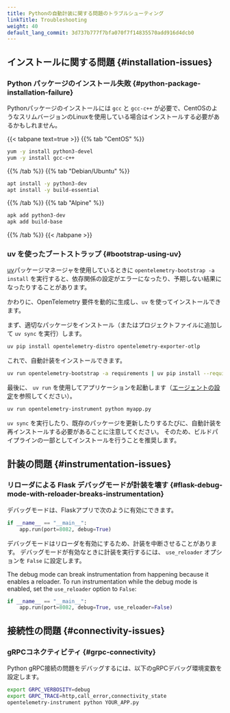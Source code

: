 ```yaml
---
title: Pythonの自動計装に関する問題のトラブルシューティング
linkTitle: Troubleshooting
weight: 40
default_lang_commit: 3d737b777f7bfa070f7f14835570add916d4dcb0
---
```


## インストールに関する問題 {#installation-issues}

### Python パッケージのインストール失敗 {#python-package-installation-failure}

Pythonパッケージのインストールには `gcc` と `gcc-c++` が必要で、CentOSのようなスリムバージョンのLinuxを使用している場合はインストールする必要があるかもしれません。

<!-- markdownlint-disable blanks-around-fences -->

{{< tabpane text=true >}} {{% tab "CentOS" %}}

```sh
yum -y install python3-devel
yum -y install gcc-c++
```

{{% /tab %}} {{% tab "Debian/Ubuntu" %}}

```sh
apt install -y python3-dev
apt install -y build-essential
```

{{% /tab %}} {{% tab "Alpine" %}}

```sh
apk add python3-dev
apk add build-base
```

{{% /tab %}} {{< /tabpane >}}

### uv を使ったブートストラップ {#bootstrap-using-uv}

[uv](https://docs.astral.sh/uv/)パッケージマネージャを使用しているときに `opentelemetry-bootstrap -a install` を実行すると、依存関係の設定がエラーになったり、予期しない結果になったりすることがあります。

かわりに、OpenTelemetry 要件を動的に生成し、`uv` を使ってインストールできます。

まず、適切なパッケージをインストール（またはプロジェクトファイルに追加して `uv sync` を実行）します。

```sh
uv pip install opentelemetry-distro opentelemetry-exporter-otlp
```

これで、自動計装をインストールできます。

```sh
uv run opentelemetry-bootstrap -a requirements | uv pip install --requirement -
```

最後に、 `uv run` を使用してアプリケーションを起動します（[エージェントの設定](/docs/zero-code/python/#configuring-the-agent)を参照してください）。

```sh
uv run opentelemetry-instrument python myapp.py
```

`uv sync` を実行したり、既存のパッケージを更新したりするたびに、自動計装を再インストールする必要があることに注意してください。
そのため、ビルドパイプラインの一部としてインストールを行うことを推奨します。

## 計装の問題 {#instrumentation-issues}

### リローダによる Flask デバッグモードが計装を壊す {#flask-debug-mode-with-reloader-breaks-instrumentation}

デバッグモードは、Flaskアプリで次のように有効にできます。

```python
if __name__ == "__main__":
    app.run(port=8082, debug=True)
```

デバッグモードはリローダを有効にするため、計装を中断させることがあります。
デバッグモードが有効なときに計装を実行するには、 `use_reloader` オプションを `False` に設定します。

The debug mode can break instrumentation from happening because it enables a reloader. To run instrumentation while the debug mode is enabled, set the `use_reloader` option to `False`:

```python
if __name__ == "__main__":
    app.run(port=8082, debug=True, use_reloader=False)
```

## 接続性の問題 {#connectivity-issues}

### gRPCコネクティビティ {#grpc-connectivity}

Python gRPC接続の問題をデバッグするには、以下のgRPCデバッグ環境変数を設定します。

```sh
export GRPC_VERBOSITY=debug
export GRPC_TRACE=http,call_error,connectivity_state
opentelemetry-instrument python YOUR_APP.py
```
